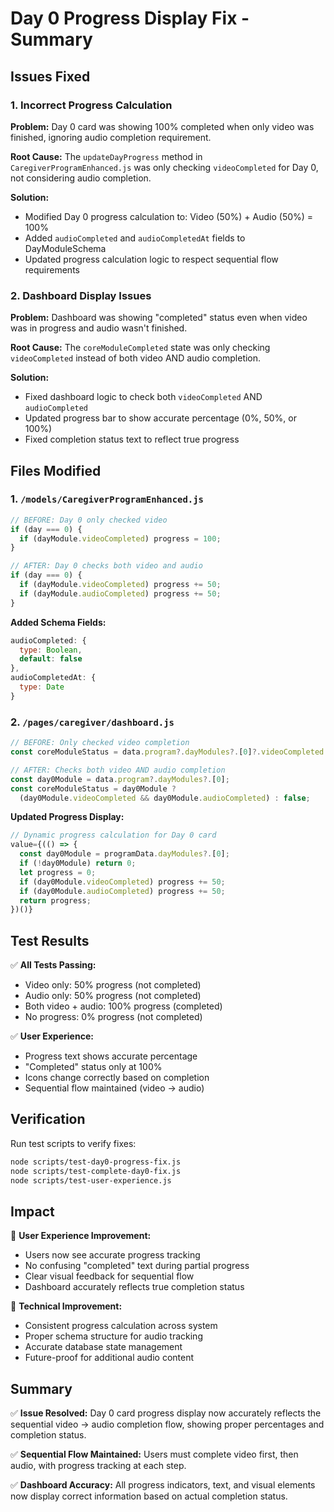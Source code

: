 # Day 0 Progress Display Fix - Summary

## Issues Fixed

### 1. Incorrect Progress Calculation
**Problem:** Day 0 card was showing 100% completed when only video was finished, ignoring audio completion requirement.

**Root Cause:** The `updateDayProgress` method in `CaregiverProgramEnhanced.js` was only checking `videoCompleted` for Day 0, not considering audio completion.

**Solution:** 
- Modified Day 0 progress calculation to: Video (50%) + Audio (50%) = 100%
- Added `audioCompleted` and `audioCompletedAt` fields to DayModuleSchema
- Updated progress calculation logic to respect sequential flow requirements

### 2. Dashboard Display Issues
**Problem:** Dashboard was showing "completed" status even when video was in progress and audio wasn't finished.

**Root Cause:** The `coreModuleCompleted` state was only checking `videoCompleted` instead of both video AND audio completion.

**Solution:**
- Fixed dashboard logic to check both `videoCompleted` AND `audioCompleted`
- Updated progress bar to show accurate percentage (0%, 50%, or 100%)
- Fixed completion status text to reflect true progress

## Files Modified

### 1. `/models/CaregiverProgramEnhanced.js`
```javascript
// BEFORE: Day 0 only checked video
if (day === 0) {
  if (dayModule.videoCompleted) progress = 100;
}

// AFTER: Day 0 checks both video and audio
if (day === 0) {
  if (dayModule.videoCompleted) progress += 50;
  if (dayModule.audioCompleted) progress += 50;
}
```

**Added Schema Fields:**
```javascript
audioCompleted: {
  type: Boolean,
  default: false
},
audioCompletedAt: {
  type: Date
}
```

### 2. `/pages/caregiver/dashboard.js`
```javascript
// BEFORE: Only checked video completion
const coreModuleStatus = data.program?.dayModules?.[0]?.videoCompleted || false;

// AFTER: Checks both video AND audio completion
const day0Module = data.program?.dayModules?.[0];
const coreModuleStatus = day0Module ? 
  (day0Module.videoCompleted && day0Module.audioCompleted) : false;
```

**Updated Progress Display:**
```javascript
// Dynamic progress calculation for Day 0 card
value={(() => {
  const day0Module = programData.dayModules?.[0];
  if (!day0Module) return 0;
  let progress = 0;
  if (day0Module.videoCompleted) progress += 50;
  if (day0Module.audioCompleted) progress += 50;
  return progress;
})()}
```

## Test Results

✅ **All Tests Passing:**
- Video only: 50% progress (not completed)
- Audio only: 50% progress (not completed) 
- Both video + audio: 100% progress (completed)
- No progress: 0% progress (not completed)

✅ **User Experience:**
- Progress text shows accurate percentage
- "Completed" status only at 100%
- Icons change correctly based on completion
- Sequential flow maintained (video → audio)

## Verification

Run test scripts to verify fixes:
```bash
node scripts/test-day0-progress-fix.js
node scripts/test-complete-day0-fix.js
node scripts/test-user-experience.js
```

## Impact

🎯 **User Experience Improvement:**
- Users now see accurate progress tracking
- No confusing "completed" text during partial progress
- Clear visual feedback for sequential flow
- Dashboard accurately reflects true completion status

🔧 **Technical Improvement:**
- Consistent progress calculation across system
- Proper schema structure for audio tracking
- Accurate database state management
- Future-proof for additional audio content

## Summary

✅ **Issue Resolved:** Day 0 card progress display now accurately reflects the sequential video → audio completion flow, showing proper percentages and completion status.

✅ **Sequential Flow Maintained:** Users must complete video first, then audio, with progress tracking at each step.

✅ **Dashboard Accuracy:** All progress indicators, text, and visual elements now display correct information based on actual completion status.